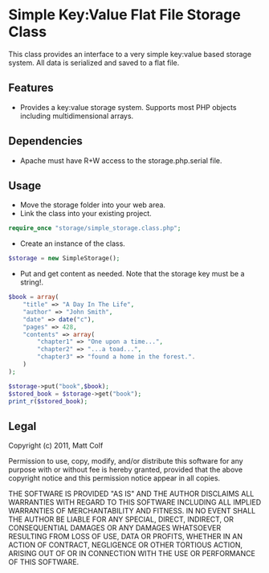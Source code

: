 ﻿Simple Key:Value Flat File Storage Class
========================================

This class provides an interface to a very simple key:value based storage system. All data is 
serialized and saved to a flat file. 

Features
--------

- Provides a key:value storage system. Supports most PHP objects including multidimensional arrays.

Dependencies
------------

- Apache must have R+W access to the storage.php.serial file.

Usage
-----

- Move the storage folder into your web area.
- Link the class into your existing project.

```PHP
require_once "storage/simple_storage.class.php";
```

- Create an instance of the class.

```PHP
$storage = new SimpleStorage();
```

- Put and get content as needed. Note that the storage key must be a string!.

```PHP
$book = array(														
	"title" => "A Day In The Life",									
	"author" => "John Smith",										
	"date" => date("c"),											
	"pages" => 428,												
	"contents" => array(
		"chapter1" => "One upon a time...",
		"chapter2" => "...a toad...",
		"chapter3" => "found a home in the forest.".
	)
);

$storage->put("book",$book);
$stored_book = $storage->get("book");
print_r($stored_book);
```

Legal
-----

Copyright (c) 2011, Matt Colf

Permission to use, copy, modify, and/or distribute this software for any
purpose with or without fee is hereby granted, provided that the above
copyright notice and this permission notice appear in all copies.

THE SOFTWARE IS PROVIDED "AS IS" AND THE AUTHOR DISCLAIMS ALL WARRANTIES
WITH REGARD TO THIS SOFTWARE INCLUDING ALL IMPLIED WARRANTIES OF
MERCHANTABILITY AND FITNESS. IN NO EVENT SHALL THE AUTHOR BE LIABLE FOR
ANY SPECIAL, DIRECT, INDIRECT, OR CONSEQUENTIAL DAMAGES OR ANY DAMAGES
WHATSOEVER RESULTING FROM LOSS OF USE, DATA OR PROFITS, WHETHER IN AN
ACTION OF CONTRACT, NEGLIGENCE OR OTHER TORTIOUS ACTION, ARISING OUT OF
OR IN CONNECTION WITH THE USE OR PERFORMANCE OF THIS SOFTWARE.